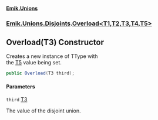 #### [Emik.Unions](index.md 'index')
### [Emik.Unions.Disjoints](Emik.Unions.Disjoints.md 'Emik.Unions.Disjoints').[Overload&lt;T1,T2,T3,T4,T5&gt;](Overload{T1,T2,T3,T4,T5}.md 'Emik.Unions.Disjoints.Overload<T1,T2,T3,T4,T5>')

## Overload(T3) Constructor

Creates a new instance of TType with  
the [T5](Overload{T1,T2,T3,T4,T5}.md#Emik.Unions.Disjoints.Overload_T1,T2,T3,T4,T5_.T5 'Emik.Unions.Disjoints.Overload<T1,T2,T3,T4,T5>.T5') value being set.

```csharp
public Overload(T3 third);
```
#### Parameters

<a name='Emik.Unions.Disjoints.Overload_T1,T2,T3,T4,T5_.Overload(T3).third'></a>

`third` [T3](Overload{T1,T2,T3,T4,T5}.md#Emik.Unions.Disjoints.Overload_T1,T2,T3,T4,T5_.T3 'Emik.Unions.Disjoints.Overload<T1,T2,T3,T4,T5>.T3')

The value of the disjoint union.